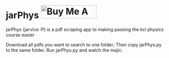 # jarPhys <a href="https://www.buymeacoffee.com/pt420" target="_blank"><img src="https://cdn.buymeacoffee.com/buttons/default-blue.png" alt="Buy Me A Coffee" height="41" width="174"></a>

jarPhys (jarvice :P) is a pdf scraping app to making passing the kcl physics course easier



Download all pdfs you want to search to one folder;
Then copy jarPhys.py to the same folder.
Run jarPhys.py and watch the majic. 
